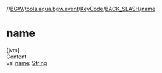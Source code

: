 //[BGW](../../../../index.md)/[tools.aqua.bgw.event](../../index.md)/[KeyCode](../index.md)/[BACK_SLASH](index.md)/[name](name.md)



# name  
[jvm]  
Content  
val [name](name.md): [String](https://kotlinlang.org/api/latest/jvm/stdlib/kotlin/-string/index.html)  



